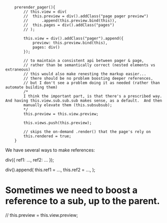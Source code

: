 ```
	prerender_pager(){
		// this.view = div(
		// 	this.preview = div().addClass("page pager preview")
		// 		.append(this.preview.bind(this)),
		// 	this.pages = div().addClass("pages")
		// );

		this.view = div().addClass("pager").append({
			preview: this.preview.bind(this),
			pages: div()
		});

		// to maintain a consistent api between pager & page, 
		// rather than be semantically correct (nested elements vs extraneous)
		// this would also make renesting the markup easier...
		// there should be no problem boosting deeper references,
		// but I don't see a problem doing it as needed (rather than automate building them)
		/*
		I think the important part, is that there's a prescribed way.  And having this.view.sub.sub.sub makes sense, as a default.  And then
		manually elevate them (this.subsubsub);
		*/
		this.preview = this.view.preview;

		this.views.push(this.preview);

		// skips the on-demand .render() that the page's rely on
		this.rendered = true;
	}
```

We have several ways to make references:

div({ ref1: ..., ref2: ... });

div().append(
	this.ref1 = ...,
	this.ref2 = ...,
);

# Sometimes we need to boost a reference to a sub, up to the parent.

// this.preview = this.view.preview;


